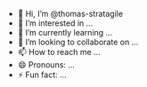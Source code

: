 - 👋 Hi, I’m @thomas-stratagile
- 👀 I’m interested in ...
- 🌱 I’m currently learning ...
- 💞️ I’m looking to collaborate on ...
- 📫 How to reach me ...
- 😄 Pronouns: ...
- ⚡ Fun fact: ...

<!---
thomas-stratagile/thomas-stratagile is a ✨ special ✨ repository because its `README.md` (this file) appears on your GitHub profile.
You can click the Preview link to take a look at your changes.
--->
